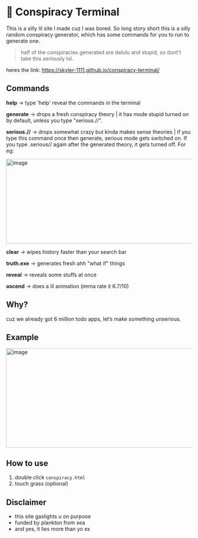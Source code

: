 # 🔺 Conspiracy Terminal

This is a silly lil site I made cuz I was bored. So long story short this is a silly random conspiracy generator, which has some commands for you to run to generate one.
> half of the conspiracies generated are delulu and stupid, so dont't take this seriously lol.

heres the link: https://skyler-1111.github.io/conspiracy-terminal/


## Commands
**help** → type 'help' reveal the commands in the terminal

**generate** → drops a fresh conspiracy theory | it has mode stupid turned on by default, unless you type "serious.//".

**serious.//** → drops somewhat crazy but kinda makes sense theories | if you type this command once then generate, serious mode gets switched on. If you type .serious// again after the generated theory, it gets turned off. For eg:


<img width="1120" height="230" alt="image" src="https://github.com/user-attachments/assets/4d596a9a-31a3-4ae4-a85b-9cf7fb8e84a5" />



**clear** → wipes history faster than your search bar

**truth.exe** → generates fresh ahh "what if" things

**reveal** → reveals some stuffs at once

**ascend** → does a lil animation (imma rate it 6.7/10)

## Why?
cuz we already got 6 million todo apps, let’s make something unserious.  

## Example 


<img width="1136" height="270" alt="image" src="https://github.com/user-attachments/assets/3319e1e2-a2a1-4194-8a30-4347279d9701" />


## How to use
1. double click `conspiracy.html`  
2. touch grass (optional)  

## Disclaimer
- this site gaslights u on purpose  
- funded by plankton from sea  
- and yes, it lies more than yo ex   



